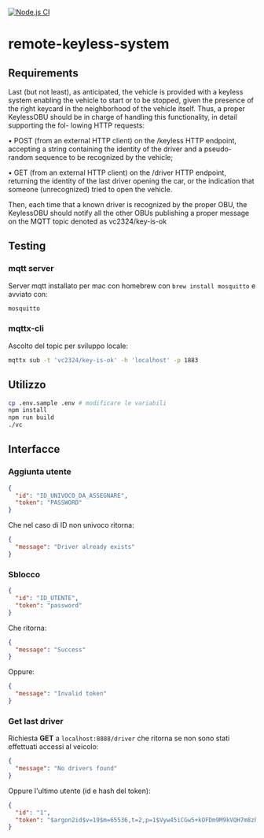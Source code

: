 [![Node.js CI](https://github.com/awesome-unipr/ollari/actions/workflows/main.yaml/badge.svg)](https://github.com/awesome-unipr/ollari/actions/workflows/main.yaml)

# remote-keyless-system

## Requirements

Last (but not least), as anticipated, the vehicle is provided with a keyless
system enabling the vehicle to start or to be stopped, given the presence of
the right keycard in the neighborhood of the vehicle itself. Thus, a proper
KeylessOBU should be in charge of handling this functionality, in detail
supporting the fol- lowing HTTP requests:

• POST (from an external HTTP client) on the /keyless HTTP endpoint, accepting
a string containing the identity of the driver and a pseudo- random sequence to
be recognized by the vehicle;

• GET (from an external HTTP client) on the /driver HTTP endpoint, returning
the identity of the last driver opening the car, or the indication that someone
(unrecognized) tried to open the vehicle.

Then, each time that a known driver is recognized by the proper OBU, the
KeylessOBU should notify all the other OBUs publishing a proper message on the
MQTT topic denoted as vc2324/key-is-ok

## Testing

### mqtt server

Server mqtt installato per mac con homebrew con `brew install mosquitto` e avviato con:

```bash
mosquitto
```

### mqttx-cli

Ascolto del topic per sviluppo locale:

```bash
mqttx sub -t 'vc2324/key-is-ok' -h 'localhost' -p 1883
```

## Utilizzo

```bash
cp .env.sample .env # modificare le variabili
npm install
npm run build
./vc
```

## Interfacce

### Aggiunta utente

```json
{
  "id": "ID_UNIVOCO_DA_ASSEGNARE",
  "token": "PASSWORD"
}
```

Che nel caso di ID non univoco ritorna:

```json
{
  "message": "Driver already exists"
}
```

### Sblocco

```json
{
  "id": "ID_UTENTE",
  "token": "password"
}
```

Che ritorna:

```json
{
  "message": "Success"
}
```

Oppure:

```json
{
  "message": "Invalid token"
}
```

### Get last driver

Richiesta **GET** a `localhost:8888/driver` che ritorna se non sono stati effettuati
accessi al veicolo:

```json
{
  "message": "No drivers found"
}
```

Oppure l'ultimo utente (id e hash del token):

```json
{
  "id": "1",
  "token": "$argon2id$v=19$m=65536,t=2,p=1$Vyw45iCGw5+kOFDm9M9kVQH7m8zhgWwf9ebDGlt4PwA$/E8+HHpW25O/wrw70t8nfg49auI3KzGdHrvhUSan5JQ"
}
```
